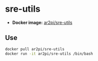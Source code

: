 # sre-utils

- **Docker image:** [ar2pi/sre-utils](https://hub.docker.com/repository/docker/ar2pi/sre-utils)

## Use

```sh
docker pull ar2pi/sre-utils
docker run -it ar2pi/sre-utils /bin/bash
```
